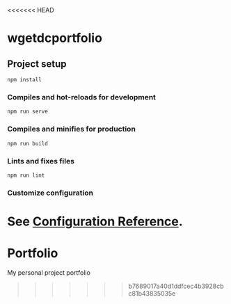 <<<<<<< HEAD
# wgetdcportfolio

## Project setup
```
npm install
```

### Compiles and hot-reloads for development
```
npm run serve
```

### Compiles and minifies for production
```
npm run build
```

### Lints and fixes files
```
npm run lint
```

### Customize configuration
See [Configuration Reference](https://cli.vuejs.org/config/).
=======
# Portfolio
My personal project portfolio
>>>>>>> b7689017a40d1ddfcec4b3928cbc81b43835035e
